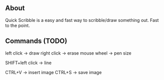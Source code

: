 
## About

Quick Scribble is a easy and fast way to scribble/draw something out. Fast to the point.

## Commands (TODO)

left click -> draw
right click -> erase
mouse wheel -> pen size

SHIFT+left click -> line


CTRL+V -> insert image
CTRL+S -> save image
